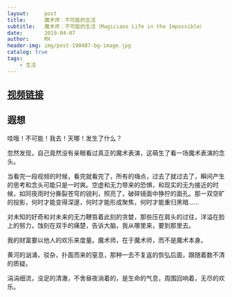 ```yaml
---
layout:     post
title:      魔术师：不可能的生活
subtitle:   魔术师：不可能的生活（Magicians Life in the Impossible）
date:       2019-04-07
author:     MX
header-img: img/post-190407-bg-image.jpg
catalog: true
tags:
    - 生活
---
```

## [视频链接](https://www.bilibili.com/video/av37112640/?spm_id_from=333.788.videocard.1)
## 遐想
哇哦！不可能！我去！天哪！发生了什么？

忽然发现，自己竟然没有亲眼看过真正的魔术表演，这萌生了看一场魔术表演的念头。

当看完一段视频的时候，看完就看完了，所有的嗨点，过去了就过去了，瞬间产生的思考和念头可能只是一时爽。空虚和无力带来的恐惧，和现实的无为接近的时候，如同夜雨时分撕裂苍穹的锐利，照亮了，破碎镜面中狰狞的面孔。那一双空旷的投影，何时才能变得深邃，何时才能形成聚焦，何时才能重归黑暗......

对未知的好奇和对未来的无力鞭笞着此刻的贪婪，那些压在肩头的过往，洋溢在脸上的努力，蚀刻在双手的痛楚，告诉大脑，我从哪里来，要到那里去。

我的财富要以他人的欢乐来度量。魔术师，在于魔术师，而不是魔术本身。

黄河的汹涌，驳杂，扑面而来的窒息，那种一去不复返的恢弘后面，跟随着数不清的质疑。

涓涓细流，没足的清澈，不舍昼夜淌着的，是生命的气息，周围回响着，无尽的欢乐。